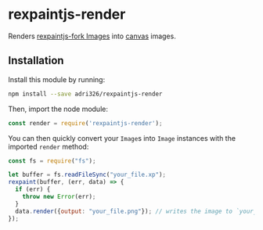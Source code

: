 # rexpaintjs-render

Renders [rexpaintjs-fork Images](https://github.com/adri326/rexpaintjs-fork) into [canvas](https://www.npmjs.com/package/canvas) images.

## Installation

Install this module by running:

```sh
npm install --save adri326/rexpaintjs-render
```

Then, import the node module:

```js
const render = require('rexpaintjs-render');
```

You can then quickly convert your `Image`s into `Image` instances with the imported `render` method:

```js
const fs = require("fs");

let buffer = fs.readFileSync("your_file.xp");
rexpaint(buffer, (err, data) => {
  if (err) {
    throw new Error(err);
  }
  data.render({output: "your_file.png"}); // writes the image to `your_file.png`!
});
```

<!-- TODO -->
